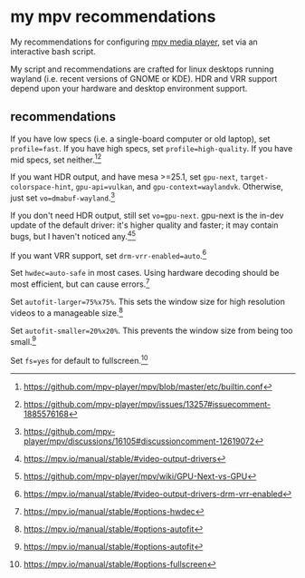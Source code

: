 # my mpv recommendations

My recommendations for configuring [mpv media player](https://mpv.io/), set via an interactive bash script.

My script and recommendations are crafted for linux desktops running wayland (i.e. recent versions of GNOME or KDE). HDR and VRR support depend upon your hardware and desktop environment support.

## recommendations

If you have low specs (i.e. a single-board computer or old laptop), set `profile=fast`. If you have high specs, set `profile=high-quality`. If you have mid specs, set neither.[^profile][^profile2]

If you want HDR output, and have mesa >=25.1, set `gpu-next`, `target-colorspace-hint`, `gpu-api=vulkan`, and `gpu-context=waylandvk`. Otherwise, just set `vo=dmabuf-wayland`.[^hdrchoice]

If you don't need HDR output, still set `vo=gpu-next`. gpu-next is the in-dev update of the default driver: it's higher quality and faster; it may contain bugs, but I haven't noticed any.[^vo][^gpunext]

If you want VRR support, set `drm-vrr-enabled=auto`.[^vrr]

Set `hwdec=auto-safe` in most cases. Using hardware decoding should be most efficient, but can cause errors.[^hwdec]

Set `autofit-larger=75%x75%`. This sets the window size for high resolution videos to a manageable size.[^autofit]

Set `autofit-smaller=20%x20%`. This prevents the window size from being too small.[^autofit]

Set `fs=yes` for default to fullscreen.[^fs]

[^profile]: https://github.com/mpv-player/mpv/blob/master/etc/builtin.conf
[^profile2]: https://github.com/mpv-player/mpv/issues/13257#issuecomment-1885576168
[^hdrchoice]: https://github.com/mpv-player/mpv/discussions/16105#discussioncomment-12619072
[^vo]: https://mpv.io/manual/stable/#video-output-drivers
[^gpunext]: https://github.com/mpv-player/mpv/wiki/GPU-Next-vs-GPU
[^vrr]: https://mpv.io/manual/stable/#video-output-drivers-drm-vrr-enabled
[^hwdec]: https://mpv.io/manual/stable/#options-hwdec
[^autofit]: https://mpv.io/manual/stable/#options-autofit
[^fs]: https://mpv.io/manual/stable/#options-fullscreen
